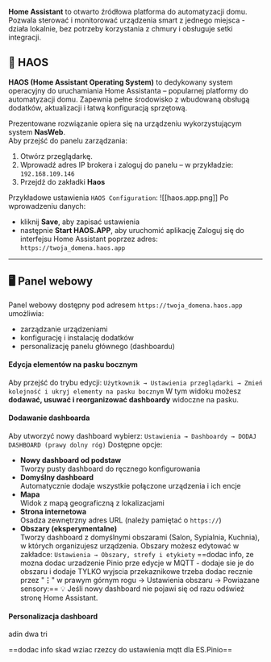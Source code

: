 **Home Assistant** to otwarto źródłowa platforma do automatyzacji domu.  
Pozwala sterować i monitorować urządzenia smart z jednego miejsca - działa lokalnie, bez potrzeby korzystania z chmury i obsługuje setki integracji.
## 📎 HAOS

**HAOS (Home Assistant Operating System)** to dedykowany system operacyjny do uruchamiania Home Assistanta – popularnej platformy do automatyzacji domu. Zapewnia pełne środowisko z wbudowaną obsługą dodatków, aktualizacji i łatwą konfiguracją sprzętową.

Prezentowane rozwiązanie opiera się na urządzeniu wykorzystującym system **NasWeb**.  
Aby przejść do panelu zarządzania:
1. Otwórz przeglądarkę.
2. Wprowadź adres IP brokera i zaloguj do panelu – w przykładzie:
	 `192.168.109.146`
3. Przejdź do zakładki **Haos**

Przykładowe ustawienia `HAOS Configuration`:
![[haos.app.png]]
Po wprowadzeniu danych:
-  kliknij **Save**, aby zapisać ustawienia  
-  następnie **Start HAOS.APP**, aby uruchomić aplikację
Zaloguj się do interfejsu Home Assistant poprzez adres:
	`https://twoja_domena.haos.app`

---
## 🖥 Panel webowy

Panel webowy dostępny pod adresem `https://twoja_domena.haos.app` umożliwia:
-  zarządzanie urządzeniami
-  konfigurację i instalację dodatków
-  personalizację panelu głównego (dashboardu) 
#### Edycja elementów na pasku bocznym
Aby przejść do trybu edycji:
	`Użytkownik → Ustawienia przeglądarki → Zmień kolejność i ukryj elementy na pasku bocznym` 
W tym widoku możesz **dodawać, usuwać i reorganizować dashboardy** widoczne na pasku.
#### Dodawanie dashboarda
Aby utworzyć nowy dashboard wybierz:
	`Ustawienia → Dashboardy → DODAJ DASHBOARD (prawy dolny róg)`
Dostępne opcje:
- **Nowy dashboard od podstaw**  
    Tworzy pusty dashboard do ręcznego konfigurowania
- **Domyślny dashboard**  
    Automatycznie dodaje wszystkie połączone urządzenia i ich encje
- **Mapa**  
    Widok z mapą geograficzną z lokalizacjami
- **Strona internetowa**  
    Osadza zewnętrzny adres URL (należy pamiętać o `https://`)
- **Obszary (eksperymentalne)**  
    Tworzy dashboard z domyślnymi obszarami (Salon, Sypialnia, Kuchnia), w których organizujesz urządzenia. Obszary możesz edytować w zakładce:
    `Ustawienia → Obszary, strefy i etykiety`
==dodac info, ze mozna dodac urzadzenie Pinio prze edycje w MQTT - dodaje sie je do obszaru i dodaje TYLKO wyjscia przekaznikowe trzeba dodac recznie przez "**⋮**" w prawym górnym rogu -> Ustawienia obszaru -> Powiazane sensory:==
💡 Jeśli nowy dashboard nie pojawi się od razu odśwież stronę Home Assistant.
#### Personalizacja dashboard

adin dwa tri

==dodac info skad wziac rzezcy do ustawienia mqtt dla ES.Pinio==